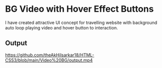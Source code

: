 # BG Video with Hover Effect Buttons

I have created attractive UI concept for travelling website with background auto loop playing video and hover button to interaction.

## Output
https://github.com/theAkHilsarkar18/HTML-CSS3/blob/main/Video%20BG/output.mp4
